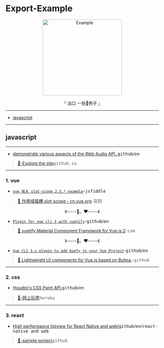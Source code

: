 # Export-Example


<p align="center"><a href="https://github.com/chinanf-boy/Export-Example" target="_blank" rel="noopener noreferrer">
<img width="260" height="250px" alt="Example" src="https://upload.wikimedia.org/wikipedia/commons/thumb/8/84/Example.svg/512px-Example.svg.png"/></a></p>

<p align="center"> 「 出口 一些🌰例子 」</p>

---

- [javascript](javascript)

---

## javascript

---

- [ demonstrate various aspects of the Web Audio API..](https://github.com/lonekorean/hello-houdini)<kbd>github</kbd>/<kbd>en</kbd>

> [🔗-Explore the site](http://kylestetz.github.io/Web-Audio-Basics/)<kbd>github.io</kbd>

---

### 1. vue

- [`vue 有关 slot-scope 2.5.* example`](https://jsfiddle.net/yobrave1995/v41vbz7r/)-<kbd>jsfiddle</kbd>

> [🔗 作用域插槽 slot-scope - cn.vue.org](https://cn.vuejs.org/v2/api/#slot-scope)-<kbd>官网</kbd>

<p align="center">》-----🧡。❤️-----《</p>

- [`Plugin for vue cli 3 with vuetify`](https://github.com/vuetifyjs/vue-cli-plugin-vuetify)-<kbd>github</kbd>/<kbd>en</kbd>

> [🔗 vuetify Material Component Framework for Vue.js 2](https://vuetifyjs.com/)-<kbd>com</kbd>

<p align="center">》-----🧡。❤️-----《</p>

- [`Vue CLI 3.x plugin to add buefy to your Vue Project`](https://github.com/buefy/vue-cli-plugin-buefy)-<kbd>github</kbd>/<kbd>en</kbd>

> [🔗 Lightweight UI components for Vue.js based on Bulma ](https://buefy.github.io/)-<kbd>github</kbd>



---

### 2. css

- [Houdini's CSS Paint API.](https://github.com/lonekorean/hello-houdini)<kbd>github</kbd>/<kbd>en</kbd>

> [🔗-网上玩弄](https://hello-houdini.herokuapp.com/)<kbd>heroku</kbd>

---

### 3. react

- [High performance listview for React Native and web!](https://github.com/Flipkart/recyclerlistview#demo)<kbd>github</kbd>/<kbd>en</kbd>/<kbd>react-native and web</kbd>

> [🔗-sample project](https://github.com/naqvitalha/travelMate)<kbd>github</kbd>

